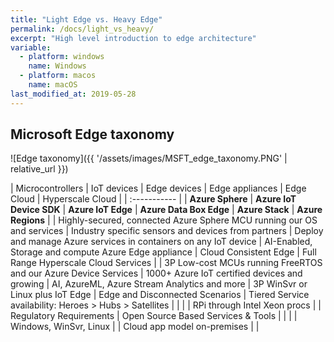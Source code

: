 ```yaml
---
title: "Light Edge vs. Heavy Edge"
permalink: /docs/light_vs_heavy/
excerpt: "High level introduction to edge architecture"
variable:
  - platform: windows
    name: Windows
  - platform: macos
    name: macOS
last_modified_at: 2019-05-28
---
```


## Microsoft Edge taxonomy

![Edge taxonomy]({{ '/assets/images/MSFT_edge_taxonomy.PNG' | relative_url }})

| Microcontrollers | IoT devices | Edge devices | Edge appliances | Edge Cloud | Hyperscale Cloud |
| :----------- |
| **Azure Sphere** | **Azure IoT Device SDK** | **Azure IoT Edge** | **Azure Data Box Edge** | **Azure Stack** | **Azure Regions** |
| Highly-secured, connected Azure Sphere MCU running our OS and services | Industry specific sensors and devices from partners | Deploy and manage Azure services in containers on any IoT device | AI-Enabled, Storage and compute Azure Edge appliance | Cloud Consistent Edge | Full Range Hyperscale Cloud Services |
| 3P Low-cost MCUs running FreeRTOS and our Azure Device Services | 1000+ Azure IoT certified devices and growing | AI, AzureML, Azure Stream Analytics and more | 3P WinSvr or Linux plus IoT Edge | Edge and Disconnected Scenarios | Tiered Service availability: Heroes > Hubs > Satellites |
|  |  | RPi through Intel Xeon procs | | Regulatory Requirements | Open Source Based Services & Tools |
|  |  | Windows, WinSvr, Linux | | Cloud app model on-premises | |






